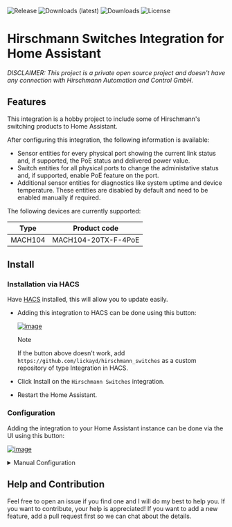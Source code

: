 ![Release](https://img.shields.io/github/v/release/lickayd/hirschmann_switches)
![Downloads (latest)](https://img.shields.io/github/downloads/lickayd/hirschmann_switches/latest/total)
![Downloads](https://img.shields.io/github/downloads/lickayd/hirschmann_switches/total)
![License](https://img.shields.io/github/license/lickayd/hirschmann_switches)

# Hirschmann Switches Integration for Home Assistant

_DISCLAIMER: This project is a private open source project and doesn't have any connection with Hirschmann Automation and Control GmbH._

## Features

This integration is a hobby project to include some of Hirschmann's switching products to Home Assistant.

After configuring this integration, the following information is available:

 - Sensor entities for every physical port showing the current link status and, if supported, the PoE status and delivered power value.
 - Switch entities for all physical ports to change the administative status and, if supported, enable PoE feature on the port.
 - Additional sensor entities for diagnostics like system uptime and device temperature. These entities are disabled by default and need to be enabled manually if required.

The following devices are currently supported:

Type | Product code
-- | --
MACH104 | MACH104-20TX-F-4PoE

## Install

### Installation via HACS

Have [HACS](https://hacs.xyz/) installed, this will allow you to update easily.

* Adding this integration to HACS can be done using this button:

    [![image](https://my.home-assistant.io/badges/hacs_repository.svg)](https://my.home-assistant.io/redirect/hacs_repository/?owner=lickayd&repository=hirschmann_switches&category=integration)

    > [!NOTE]
    > If the button above doesn't work, add `https://github.com/lickayd/hirschmann_switches` as a custom repository of type Integration in HACS.

* Click Install on the `Hirschmann Switches` integration.
* Restart the Home Assistant.

### Configuration

Adding the integration to your Home Assistant instance can be done via the UI using this button:

[![image](https://my.home-assistant.io/badges/config_flow_start.svg)](https://my.home-assistant.io/redirect/config_flow_start?domain=hirschmann_switches)

<details><summary>Manual Configuration</summary>

If the button above doesn't work, you can also perform the following steps manually:

* Navigate to your Home Assistant instance.
* In the sidebar, click Settings.
* From the Setup menu, select: Devices & Services.
* In the lower right corner, click the Add integration button.
* In the list, search and select `Hirschmann Switches`.
* Follow the on-screen instructions to complete the setup.
</details>

## Help and Contribution

Feel free to open an issue if you find one and I will do my best to help you. If you want to contribute, your help is appreciated! If you want to add a new feature, add a pull request first so we can chat about the details.
